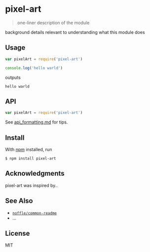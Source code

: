 # pixel-art

> one-liner description of the module

background details relevant to understanding what this module does

## Usage

```js
var pixelArt = require('pixel-art')

console.log('hello warld')
```

outputs

```
hello warld
```

## API

```js
var pixelArt = require('pixel-art')
```

See [api_formatting.md](api_formatting.md) for tips.

## Install

With [npm](https://npmjs.org/) installed, run

```
$ npm install pixel-art
```

## Acknowledgments

pixel-art was inspired by..

## See Also

- [`noffle/common-readme`](https://github.com/noffle/common-readme)
- ...

## License

MIT

